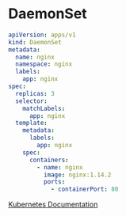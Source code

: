# DaemonSet

``` yaml title="daemonset.yaml"
apiVersion: apps/v1
kind: DaemonSet
metadata:
  name: nginx
  namespace: nginx
  labels:
    app: nginx
spec:
  replicas: 3
  selector:
    matchLabels:
      app: nginx
  template:
    metadata:
      labels:
        app: nginx
    spec:
      containers:
        - name: nginx
          image: nginx:1.14.2
          ports:
            - containerPort: 80
```

[Kubernetes Documentation](https://kubernetes.io/ko/docs/concepts/workloads/controllers/daemonset/)
